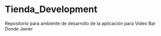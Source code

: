 # Tienda_Development
Repositorio para ambiente de desarrollo de la aplicación para Video Bar Donde Javier
